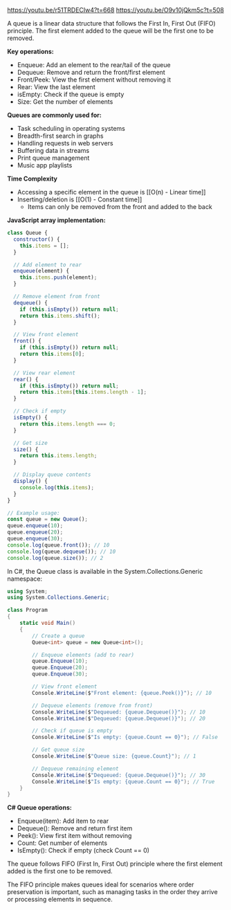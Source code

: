 https://youtu.be/r51TRDECIw4?t=668
https://youtu.be/O9v10jQkm5c?t=508

A queue is a linear data structure that follows the First In, First Out (FIFO) principle. The first element added to the queue will be the first one to be removed.

**Key operations:**
- Enqueue: Add an element to the rear/tail of the queue
- Dequeue: Remove and return the front/first element
- Front/Peek: View the first element without removing it
- Rear: View the last element
- isEmpty: Check if the queue is empty
- Size: Get the number of elements

**Queues are commonly used for:**
- Task scheduling in operating systems
- Breadth-first search in graphs
- Handling requests in web servers
- Buffering data in streams
- Print queue management
- Music app playlists

**Time Complexity**
- Accessing a specific element in the queue is [[O(n) - Linear time]]
- Inserting/deletion is [[O(1) - Constant time]] 
	- Items can only be removed from the front and added to the back

**JavaScript array implementation:**

```javascript
class Queue {
  constructor() {
    this.items = [];
  }

  // Add element to rear
  enqueue(element) {
    this.items.push(element);
  }

  // Remove element from front
  dequeue() {
    if (this.isEmpty()) return null;
    return this.items.shift();
  }

  // View front element
  front() {
    if (this.isEmpty()) return null;
    return this.items[0];
  }

  // View rear element
  rear() {
    if (this.isEmpty()) return null;
    return this.items[this.items.length - 1];
  }

  // Check if empty
  isEmpty() {
    return this.items.length === 0;
  }

  // Get size
  size() {
    return this.items.length;
  }

  // Display queue contents
  display() {
    console.log(this.items);
  }
}

// Example usage:
const queue = new Queue();
queue.enqueue(10);
queue.enqueue(20);
queue.enqueue(30);
console.log(queue.front()); // 10
console.log(queue.dequeue()); // 10
console.log(queue.size()); // 2
```

In C#, the Queue class is available in the System.Collections.Generic namespace:
```C#
using System;
using System.Collections.Generic;

class Program
{
    static void Main()
    {
        // Create a queue
        Queue<int> queue = new Queue<int>();

        // Enqueue elements (add to rear)
        queue.Enqueue(10);
        queue.Enqueue(20);
        queue.Enqueue(30);

        // View front element
        Console.WriteLine($"Front element: {queue.Peek()}"); // 10

        // Dequeue elements (remove from front)
        Console.WriteLine($"Dequeued: {queue.Dequeue()}"); // 10
        Console.WriteLine($"Dequeued: {queue.Dequeue()}"); // 20

        // Check if queue is empty
        Console.WriteLine($"Is empty: {queue.Count == 0}"); // False

        // Get queue size
        Console.WriteLine($"Queue size: {queue.Count}"); // 1

        // Dequeue remaining element
        Console.WriteLine($"Dequeued: {queue.Dequeue()}"); // 30
        Console.WriteLine($"Is empty: {queue.Count == 0}"); // True
    }
}
```

**C# Queue operations:**
- Enqueue(item): Add item to rear
- Dequeue(): Remove and return first item
- Peek(): View first item without removing
- Count: Get number of elements
- IsEmpty(): Check if empty (check Count == 0)

The queue follows FIFO (First In, First Out) principle where the first element added is the first one to be removed.

The FIFO principle makes queues ideal for scenarios where order preservation is important, such as managing tasks in the order they arrive or processing elements
in sequence.